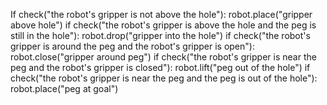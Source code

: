 

If check("the robot's gripper is not above the hole"):
    robot.place("gripper above hole")
if check("the robot's gripper is above the hole and the peg is still in the hole"):
    robot.drop("gripper into the hole")
if check("the robot's gripper is around the peg and the robot's gripper is open"):
    robot.close("gripper around peg")
if check("the robot's gripper is near the peg and the robot's gripper is closed"):
    robot.lift("peg out of the hole")
if check("the robot's gripper is near the peg and the peg is out of the hole"):
    robot.place("peg at goal")